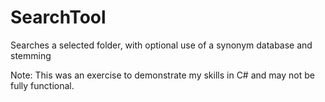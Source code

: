 # SearchTool
Searches a selected folder, with optional use of a synonym database and stemming

Note: This was an exercise to demonstrate my skills in C# and may not be fully functional.
